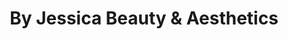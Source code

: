 ---
title: "By Jessica Beauty & Aesthetics"
url: /durham/by-jessica-beauty-und-aesthetics/
shop: Kosmetik
---